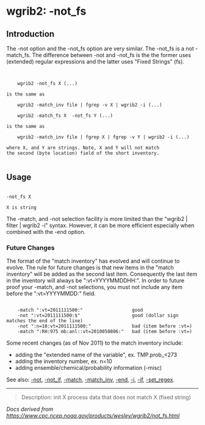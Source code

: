 # wgrib2: -not_fs

## Introduction

The -not option and the -not_fs option
are very similar. The -not_fs is a not
-match_fs. The difference between
-not and -not_fs is the the former
uses (extended) regular expressions and the latter uses "Fixed Strings" (fs).

```


    wgrib2 -not_fs X (...)

is the same as

    wgrib2 -match_inv file | fgrep -v X | wgrib2 -i (...)

    wgrib2 -match_fs X  -not_fs Y (...)

is the same as

    wgrib2 -match_inv file | fgrep X | fgrep -v Y | wgrib2 -i (...)

where X, and Y are strings. Note, X and Y will not match
the second (byte location) field of the short inventory.


```

## Usage

```

-not_fs X

X is string

```

The -match, and -not selection
facility is more limited than the "wgrib2 | filter | wgrib2 -i" syntax.
However, it can be more efficient especially when combined with the
-end option.

### Future Changes

The format of the "match inventory" has evolved and will continue to evolve.
The rule for future changes is that new items in the "match inventory" will be added
as the second last item. Consequently the last item in the inventory will always
be ":vt=YYYYMMDDHH:". In order to future proof your
-match, and -not selections, you
must not include any item before the ":vt=YYYYMMDD:" field.

```

    -match ":vt=2011111500:"                  good
    -not ":vt=2011111500:$"                   good (dollar sign matches the end of the line)
    -not ":n=10:vt=2011111500:"               bad (item before :vt=)
    -match ":RH:975 mb:anl::vt=2010050806:"   bad (item before :vt=)

```

Some recent changes (as of Nov 2011) to the match inventory include:

- adding the "extended name of the variable", ex. TMP.prob\_<273
- adding the inventory number, ex. n=10
- adding ensemble/chemical/probability information (-misc)

See also:
[-not](./not.html),
[-not_if](./not_if.html),
[-match](./match.html),
[-match_inv](./match_inv.html),
[-end](./end.html),
[-i](./i.html),
[-if](./if.html),
[-set_regex](./set_regex.html).

---

> Description: init X process data that does not match X (fixed string)

_Docs derived from <https://www.cpc.ncep.noaa.gov/products/wesley/wgrib2/not_fs.html>_
